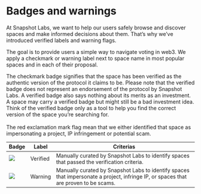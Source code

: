 # Badges and warnings

At Snapshot Labs, we want to help our users safely browse and discover spaces and make informed decisions about them. That’s why we’ve introduced verified labels and warning flags.

The goal is to provide users a simple way to navigate voting in web3. We apply a checkmark or warning label next to space name in most popular spaces and in each of their proposal.

The checkmark badge signifies that the space has been verified as the authentic version of the protocol it claims to be. Please note that the verified badge does not represent an endorsement of the protocol by Snapshot Labs. A verified badge also says nothing about its merits as an investment. A space may carry a verified badge but might still be a bad investment idea. Think of the verified badge only as a tool to help you find the correct version of the space you’re searching for.\
\
The red exclamation mark flag mean that we either identified that space as impersonating a project, IP infringement or potential scam.

| Badge                                                                         | Label    | Criterias                                                                                                                            |
| ----------------------------------------------------------------------------- | -------- | ------------------------------------------------------------------------------------------------------------------------------------ |
| ![](<../.gitbook/assets/Capture d’écran 2022-10-24 à 22.01.25 (1) (2).png>) | Verified | Manually curated by Snapshot Labs to identify spaces that passed the verification criteria.                                          |
| ![](<../.gitbook/assets/Capture d’écran 2022-10-24 à 22.02.40.png>)         | Warning  | Manually curated by Snapshot Labs to identify spaces that impersonate a project, infringe IP, or spaces that are proven to be scams. |
